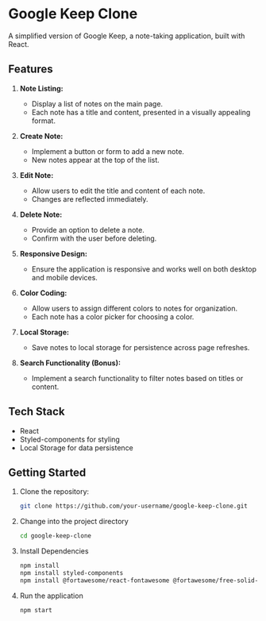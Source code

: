 # Google Keep Clone

A simplified version of Google Keep, a note-taking application, built with React.

## Features

1. **Note Listing:**
   - Display a list of notes on the main page.
   - Each note has a title and content, presented in a visually appealing format.

2. **Create Note:**
   - Implement a button or form to add a new note.
   - New notes appear at the top of the list.

3. **Edit Note:**
   - Allow users to edit the title and content of each note.
   - Changes are reflected immediately.

4. **Delete Note:**
   - Provide an option to delete a note.
   - Confirm with the user before deleting.

5. **Responsive Design:**
   - Ensure the application is responsive and works well on both desktop and mobile devices.

6. **Color Coding:**
   - Allow users to assign different colors to notes for organization.
   - Each note has a color picker for choosing a color.

7. **Local Storage:**
   - Save notes to local storage for persistence across page refreshes.

8. **Search Functionality (Bonus):**
   - Implement a search functionality to filter notes based on titles or content.

## Tech Stack

- React
- Styled-components for styling
- Local Storage for data persistence

## Getting Started

1. Clone the repository:

   ```bash
   git clone https://github.com/your-username/google-keep-clone.git
2. Change into the project directory

   ```bash
   cd google-keep-clone
   
3. Install Dependencies

   ```bash
   npm install
   npm install styled-components
   npm install @fortawesome/react-fontawesome @fortawesome/free-solid-svg-icons

4. Run the application

   ```bash
   npm start

